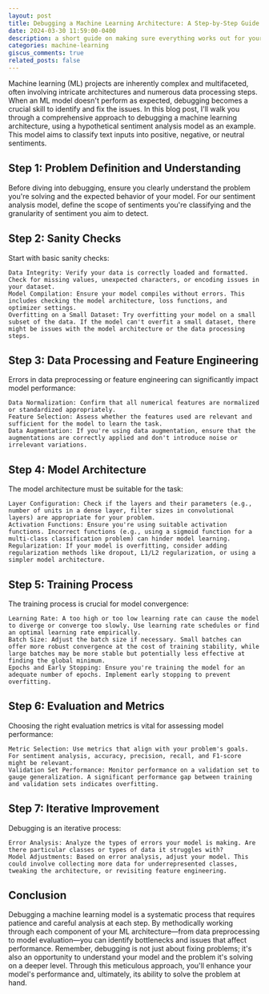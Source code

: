 ```yaml
---
layout: post
title: Debugging a Machine Learning Architecture: A Step-by-Step Guide
date: 2024-03-30 11:59:00-0400
description: a short guide on making sure everything works out for your ML solution
categories: machine-learning
giscus_comments: true
related_posts: false
---
```


Machine learning (ML) projects are inherently complex and multifaceted, often involving intricate architectures and numerous data processing steps. When an ML model doesn't perform as expected, debugging becomes a crucial skill to identify and fix the issues. In this blog post, I'll walk you through a comprehensive approach to debugging a machine learning architecture, using a hypothetical sentiment analysis model as an example. This model aims to classify text inputs into positive, negative, or neutral sentiments.
## Step 1: Problem Definition and Understanding

Before diving into debugging, ensure you clearly understand the problem you're solving and the expected behavior of your model. For our sentiment analysis model, define the scope of sentiments you're classifying and the granularity of sentiment you aim to detect.
## Step 2: Sanity Checks

Start with basic sanity checks:

    Data Integrity: Verify your data is correctly loaded and formatted. Check for missing values, unexpected characters, or encoding issues in your dataset.
    Model Compilation: Ensure your model compiles without errors. This includes checking the model architecture, loss functions, and optimizer settings.
    Overfitting on a Small Dataset: Try overfitting your model on a small subset of the data. If the model can't overfit a small dataset, there might be issues with the model architecture or the data processing steps.

## Step 3: Data Processing and Feature Engineering

Errors in data preprocessing or feature engineering can significantly impact model performance:

    Data Normalization: Confirm that all numerical features are normalized or standardized appropriately.
    Feature Selection: Assess whether the features used are relevant and sufficient for the model to learn the task.
    Data Augmentation: If you're using data augmentation, ensure that the augmentations are correctly applied and don't introduce noise or irrelevant variations.

## Step 4: Model Architecture

The model architecture must be suitable for the task:

    Layer Configuration: Check if the layers and their parameters (e.g., number of units in a dense layer, filter sizes in convolutional layers) are appropriate for your problem.
    Activation Functions: Ensure you're using suitable activation functions. Incorrect functions (e.g., using a sigmoid function for a multi-class classification problem) can hinder model learning.
    Regularization: If your model is overfitting, consider adding regularization methods like dropout, L1/L2 regularization, or using a simpler model architecture.

## Step 5: Training Process

The training process is crucial for model convergence:

    Learning Rate: A too high or too low learning rate can cause the model to diverge or converge too slowly. Use learning rate schedules or find an optimal learning rate empirically.
    Batch Size: Adjust the batch size if necessary. Small batches can offer more robust convergence at the cost of training stability, while large batches may be more stable but potentially less effective at finding the global minimum.
    Epochs and Early Stopping: Ensure you're training the model for an adequate number of epochs. Implement early stopping to prevent overfitting.

## Step 6: Evaluation and Metrics

Choosing the right evaluation metrics is vital for assessing model performance:

    Metric Selection: Use metrics that align with your problem's goals. For sentiment analysis, accuracy, precision, recall, and F1-score might be relevant.
    Validation Set Performance: Monitor performance on a validation set to gauge generalization. A significant performance gap between training and validation sets indicates overfitting.

## Step 7: Iterative Improvement

Debugging is an iterative process:

    Error Analysis: Analyze the types of errors your model is making. Are there particular classes or types of data it struggles with?
    Model Adjustments: Based on error analysis, adjust your model. This could involve collecting more data for underrepresented classes, tweaking the architecture, or revisiting feature engineering.

## Conclusion

Debugging a machine learning model is a systematic process that requires patience and careful analysis at each step. By methodically working through each component of your ML architecture—from data preprocessing to model evaluation—you can identify bottlenecks and issues that affect performance. Remember, debugging is not just about fixing problems; it's also an opportunity to understand your model and the problem it's solving on a deeper level. Through this meticulous approach, you'll enhance your model's performance and, ultimately, its ability to solve the problem at hand.
